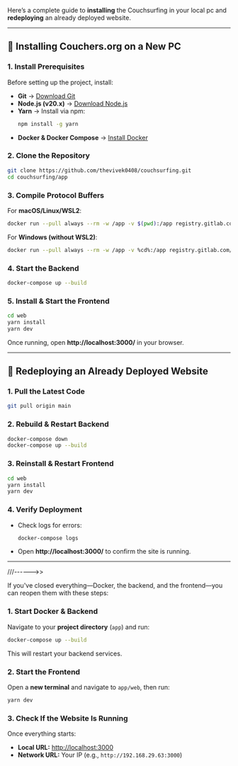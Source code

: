 
Here’s a complete guide to **installing** the Couchsurfing in your local pc and **redeploying** an already deployed website.

---

## **🚀 Installing Couchers.org on a New PC**
### **1. Install Prerequisites**
Before setting up the project, install:


- **Git** → [Download Git](https://git-scm.com/downloads)
- **Node.js (v20.x)** → [Download Node.js](https://nodejs.org/)
- **Yarn** → Install via npm:
  ```sh
  npm install -g yarn
  ```
- **Docker & Docker Compose** → [Install Docker](https://docs.docker.com/engine/install/)

### **2. Clone the Repository**
```sh
git clone https://github.com/thevivek0408/couchsurfing.git
cd couchsurfing/app
```

### **3. Compile Protocol Buffers**
For **macOS/Linux/WSL2**:
```sh
docker run --pull always --rm -w /app -v $(pwd):/app registry.gitlab.com/couchers/grpc ./generate_protos.sh
```
For **Windows (without WSL2)**:
```sh
docker run --pull always --rm -w /app -v %cd%:/app registry.gitlab.com/couchers/grpc sh -c "cat generate_protos.sh | dos2unix | sh"
```

### **4. Start the Backend**
```sh
docker-compose up --build
```

### **5. Install & Start the Frontend**
```sh
cd web
yarn install
yarn dev
```
Once running, open **http://localhost:3000/** in your browser.

---

## **🔄 Redeploying an Already Deployed Website**
### **1. Pull the Latest Code**
```sh
git pull origin main
```

### **2. Rebuild & Restart Backend**
```sh
docker-compose down
docker-compose up --build
```

### **3. Reinstall & Restart Frontend**
```sh
cd web
yarn install
yarn dev
```

### **4. Verify Deployment**
- Check logs for errors:
  ```sh
  docker-compose logs
  ```
- Open **http://localhost:3000/** to confirm the site is running.

---

///------>>


If you've closed everything—Docker, the backend, and the frontend—you can reopen them with these steps:

### **1. Start Docker & Backend**
Navigate to your **project directory** (`app`) and run:
```sh
docker-compose up --build
```
This will restart your backend services.

### **2. Start the Frontend**
Open a **new terminal** and navigate to `app/web`, then run:
```sh
yarn dev
```

### **3. Check If the Website Is Running**
Once everything starts:
- **Local URL:** [http://localhost:3000](http://localhost:3000)
- **Network URL:** Your IP (e.g., `http://192.168.29.63:3000`)

